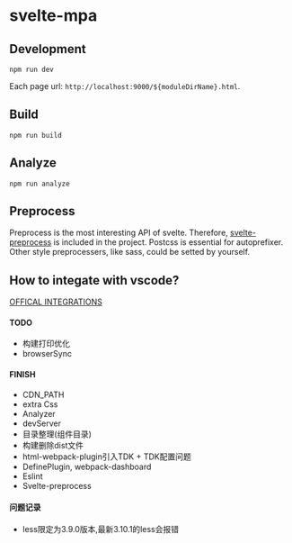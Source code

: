 # svelte-mpa

## Development

```shell
npm run dev
```

Each page url: `http://localhost:9000/${moduleDirName}.html`.

## Build

```shell
npm run build
```

## Analyze

```shell
npm run analyze
```

## Preprocess

Preprocess is the most interesting API of svelte. Therefore, [svelte-preprocess](https://github.com/kaisermann/svelte-preprocess) is included in the project. Postcss is essential for autoprefixer. Other style preprocessers, like sass, could be setted by yourself. 

## How to integate with vscode?

[OFFICAL INTEGRATIONS](https://github.com/sveltejs/eslint-plugin-svelte3/blob/master/INTEGRATIONS.md)

#### TODO
- 构建打印优化
- browserSync

#### FINISH
- CDN_PATH
- extra Css
- Analyzer
- devServer
- 目录整理(组件目录)
- 构建删除dist文件
- html-webpack-plugin引入TDK + TDK配置问题
- DefinePlugin, webpack-dashboard
- Eslint
- Svelte-preprocess

#### 问题记录
- less限定为3.9.0版本,最新3.10.1的less会报错
